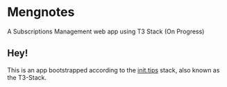 # Mengnotes

A Subscriptions Management web app using T3 Stack (On Progress)

## Hey!
This is an app bootstrapped according to the [init.tips](https://init.tips) stack, also known as the T3-Stack.

